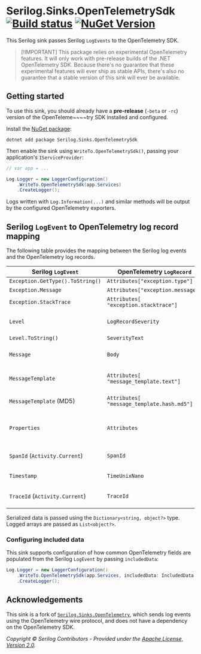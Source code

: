# Serilog.Sinks.OpenTelemetrySdk&nbsp;[![Build status](https://github.com/serilog/serilog-sinks-opentelemetrysdk/actions/workflows/ci.yml/badge.svg?branch=dev)](https://github.com/serilog/serilog-sinks-opentelemetrysdk/actions)&nbsp;[![NuGet Version](https://img.shields.io/nuget/vpre/Serilog.Sinks.OpenTelemetrySdk.svg?style=flat)](https://www.nuget.org/packages/Serilog.Sinks.OpenTelemetrySdk/)

This Serilog sink passes Serilog `LogEvents` to the OpenTelemetry SDK.

> [!IMPORTANT] This package relies on experimental OpenTelemetry features.
> It will only work with pre-release builds
> of the .NET OpenTelemetry SDK. Because there's no guarantee that these 
> experimental features will ever ship as stable APIs, there's also no guarantee
> that a stable version of this sink will ever be available.

## Getting started

To use this sink, you should already have a **pre-release** (`-beta` or `-rc`) version of the OpenTeleme~~~~try SDK installed
and configured.

Install the [NuGet package](https://nuget.org/packages/serilog.sinks.opentelemetrysdk):

```shell
dotnet add package Serilog.Sinks.OpenTelemetrySdk
```

Then enable the sink using `WriteTo.OpenTelemetrySdk()`, passing your application's `IServiceProvider`:

```csharp
// var app = ...

Log.Logger = new LoggerConfiguration()
    .WriteTo.OpenTelemetrySdk(app.Services)
    .CreateLogger();
```

Logs written with `Log.Information(...)` and similar methods will be output by the configured OpenTelemetry exporters.

## Serilog `LogEvent` to OpenTelemetry log record mapping

The following table provides the mapping between the Serilog log 
events and the OpenTelemetry log records. 

Serilog `LogEvent`               | OpenTelemetry `LogRecord`                  | Comments                                                                                      |
---------------------------------|--------------------------------------------|-----------------------------------------------------------------------------------------------| 
`Exception.GetType().ToString()` | `Attributes["exception.type"]`             |                                                                                               |
`Exception.Message`              | `Attributes["exception.message"]`          | Ignored if empty                                                                              |
`Exception.StackTrace`           | `Attributes[ "exception.stacktrace"]`      | Value of `ex.ToString()`                                                                      |
`Level`                          | `LogRecordSeverity`                           | Serilog levels are mapped to corresponding OpenTelemetry severities                           | 
`Level.ToString()`               | `SeverityText`                             |                                                                                               |
`Message`                        | `Body`                                     | Culture-specific formatting can be provided via sink configuration                            |
`MessageTemplate`                | `Attributes[ "message_template.text"]`     | Requires `IncludedData. MessageTemplateText` (enabled by default)                             |
`MessageTemplate` (MD5)          | `Attributes[ "message_template.hash.md5"]` | Requires `IncludedData. MessageTemplateMD5 HashAttribute`                                     |
`Properties`                     | `Attributes`                               | Each property is mapped to an attribute keeping the name; the value's structure is maintained |
`SpanId` (`Activity.Current`)    | `SpanId`                                   | Requires `IncludedData.SpanIdField` (enabled by default)                                           |
`Timestamp`                      | `TimeUnixNano`                             | .NET provides 100-nanosecond precision                                                        |
`TraceId` (`Activity.Current`)   | `TraceId`                                  | Requires `IncludedData.TraceIdField` (enabled by default)                                          |

Serialized data is passed using the `Dictionary<string, object?>` type. Logged arrays are passed as `List<object?>`.

### Configuring included data

This sink supports configuration of how common OpenTelemetry fields are populated from
the Serilog `LogEvent` by passing `includedData`:

```csharp
Log.Logger = new LoggerConfiguration()
    .WriteTo.OpenTelemetrySdk(app.Services, includedData: IncludedData.MessageTemplateTextAttribute)
    .CreateLogger();
```

## Acknowledgements

This sink is a fork of [`Serilog.Sinks.OpenTelemetry`](https://github.com/serilog/serilog-sinks-opentelemetry), which
sends log events using the OpenTelemetry wire protocol, and does not have a dependency on the OpenTelemetry SDK.

_Copyright &copy; Serilog Contributors - Provided under the [Apache License, Version 2.0](http://apache.org/licenses/LICENSE-2.0.html)._
